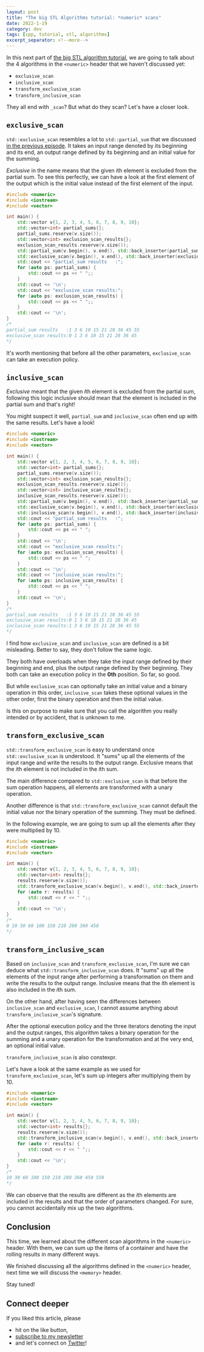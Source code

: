 ```yaml
---
layout: post
title: "The big STL Algorithms tutorial: *numeric* scans"
date: 2022-1-19
category: dev
tags: [cpp, tutorial, stl, algorithms]
excerpt_separator: <!--more-->
---
```

In this next part of [the big STL algorithm tutorial](http://sandordargo.com/blog/2019/01/30/stl-algos-intro), we are going to talk about the 4 algorithms in the `<numeric>` header that we haven't discussed yet:
<!--more-->

- `exclusive_scan`
- `inclusive_scan`
- `transform_exclusive_scan`
- `transform_inclusive_scan`

They all end with `_scan`? But what do they scan? Let's have a closer look.

## `exclusive_scan`

`std::exclusive_scan` resembles a lot to `std::partial_sum` that we discussed [in the previous episode](https://www.sandordargo.com/blog/2022/01/05/stl-alogorithms-tutorial-part-28-more_numeric). It takes an input range denoted by its beginning and its end, an output range defined by its beginning and an initial value for the summing.

*Exclusive* in the name means that the given *i*th element is excluded from the partial sum. To see this perfectly, we can have a look at the first element of the output which is the initial value instead of the first element of the input.

```cpp
#include <numeric>
#include <iostream>
#include <vector>

int main() {
    std::vector v{1, 2, 3, 4, 5, 6, 7, 8, 9, 10};
    std::vector<int> partial_sums{};
    partial_sums.reserve(v.size());
    std::vector<int> exclusion_scan_results{};
    exclusion_scan_results.reserve(v.size());
    std::partial_sum(v.begin(), v.end(), std::back_inserter(partial_sums));
    std::exclusive_scan(v.begin(), v.end(), std::back_inserter(exclusion_scan_results), 0, std::plus<int>());
    std::cout << "partial_sum results   :";
    for (auto ps: partial_sums) {
        std::cout << ps << " ";;
    }
    std::cout << '\n';
    std::cout << "exclusive_scan results:";
    for (auto ps: exclusion_scan_results) {
        std::cout << ps << " ";;
    }
    std::cout << '\n';
}
/*
partial_sum results   :1 3 6 10 15 21 28 36 45 55 
exclusive_scan results:0 1 3 6 10 15 21 28 36 45 
*/
```

It's worth mentioning that before all the other parameters, `exclusive_scan` can take an execution policy.

## `inclusive_scan`
*Exclusive* meant that the given *i*th element is excluded from the partial sum, following this logic inclusive should mean that the element is included in the partial sum and that's right!

You might suspect it well, `partial_sum` and `inclusive_scan` often end up with the same results. Let's have a look!

```cpp
#include <numeric>
#include <iostream>
#include <vector>

int main() {
    std::vector v{1, 2, 3, 4, 5, 6, 7, 8, 9, 10};
    std::vector<int> partial_sums{};
    partial_sums.reserve(v.size());
    std::vector<int> exclusion_scan_results{};
    exclusion_scan_results.reserve(v.size());
    std::vector<int> inclusive_scan_results{};
    inclusive_scan_results.reserve(v.size());
    std::partial_sum(v.begin(), v.end(), std::back_inserter(partial_sums));
    std::exclusive_scan(v.begin(), v.end(), std::back_inserter(exclusion_scan_results), 0, std::plus<int>());
    std::inclusive_scan(v.begin(), v.end(), std::back_inserter(inclusive_scan_results), std::plus<int>(), 0);
    std::cout << "partial_sum results   :";
    for (auto ps: partial_sums) {
        std::cout << ps << " ";
    }
    std::cout << '\n';
    std::cout << "exclusive_scan results:";
    for (auto ps: exclusion_scan_results) {
        std::cout << ps << " ";
    }
    std::cout << '\n';
    std::cout << "inclusive_scan results:";
    for (auto ps: inclusive_scan_results) {
        std::cout << ps << " ";
    }
    std::cout << '\n';
}
/*
partial_sum results   :1 3 6 10 15 21 28 36 45 55 
exclusive_scan results:0 1 3 6 10 15 21 28 36 45 
inclusive_scan results:1 3 6 10 15 21 28 36 45 55 
*/
```

I find how `exclusive_scan` and `inclusive_scan` are defined is a bit misleading. Better to say, they don't follow the same logic.

They both have overloads when they take the input range defined by their beginning and end, plus the output range defined by their beginning. They both can take an execution policy in the **0th** position. So far, so good.

But while `exclusive_scan` can optionally take an initial value and a binary operation in this order, `inclusive_scan` takes these optional values in the other order, first the binary operation and then the initial value.

Is this on purpose to make sure that you call the algorithm you really intended or by accident, that is unknown to me.

## `transform_exclusive_scan`

`std::transform_exclusive_scan` is easy to understand once `std::exclusive_scan` is understood. It "sums" up all the elements of the input range and write the results to the output range. Exclusive means that the *i*th element is not included in the *i*th sum.

The main difference compared to `std::exclusive_scan` is that before the sum operation happens, all elements are transformed with a unary operation.

Another difference is that `std::transform_exclusive_scan` cannot default the initial value nor the binary operation of the summing. They must be defined.

In the following example, we are going to sum up all the elements after they were multiplied by 10.

```cpp
#include <numeric>
#include <iostream>
#include <vector>

int main() {
    std::vector v{1, 2, 3, 4, 5, 6, 7, 8, 9, 10};
    std::vector<int> results{};
    results.reserve(v.size());
    std::transform_exclusive_scan(v.begin(), v.end(), std::back_inserter(results), 0, std::plus<int>(), [](int i) {return i*10;});
    for (auto r: results) {
        std::cout << r << " ";;
    }
    std::cout << '\n';
}
/*
0 10 30 60 100 150 210 280 360 450 
*/
```

## `transform_inclusive_scan`

Based on `inclusive_scan` and `transform_exclusive_scan`, I'm sure we can deduce what `std::transform_inclusive_scan` does. It "sums" up all the elements of the input range after performing a transformation on them and write the results to the output range. Inclusive means that the *i*th element is also included in the *i*th sum.

On the other hand, after having seen the differences between `inclusive_scan` and `exclusive_scan`, I cannot assume anything about `transform_inclusive_scan`'s signature.

After the optional execution policy and the three iterators denoting the input and the output ranges, this algorithm takes a binary operation for the summing and a unary operation for the transformation and at the very end, an optional initial value.

`transform_inclusive_scan` is also constexpr.

Let's have a look at the same example as we used for `transform_exclusive_scan`, let's sum up integers after multiplying them by 10.

```cpp
#include <numeric>
#include <iostream>
#include <vector>

int main() {
    std::vector v{1, 2, 3, 4, 5, 6, 7, 8, 9, 10};
    std::vector<int> results{};
    results.reserve(v.size());
    std::transform_inclusive_scan(v.begin(), v.end(), std::back_inserter(results), std::plus<int>(), [](int i) {return i*10;}, 0);
    for (auto r: results) {
        std::cout << r << " ";;
    }
    std::cout << '\n';
}
/*
10 30 60 100 150 210 280 360 450 550 
*/
```

We can observe that the results are different as the *i*th elements are included in the results and that the order of parameters changed. For sure, you cannot accidentally mix up the two algorithms.

## Conclusion

This time, we learned about the different scan algorithms in the `<numeric>` header. With them, we can sum up the items of a container and have the rolling results in many different ways.

We finished discussing all the algorithms defined in the `<numeric>` header, next time we will discuss the `<memory>` header.

Stay tuned!

## Connect deeper

If you liked this article, please 
- hit on the like button,  
- [subscribe to my newsletter](http://eepurl.com/gvcv1j) 
- and let's connect on [Twitter](https://twitter.com/SandorDargo)!
